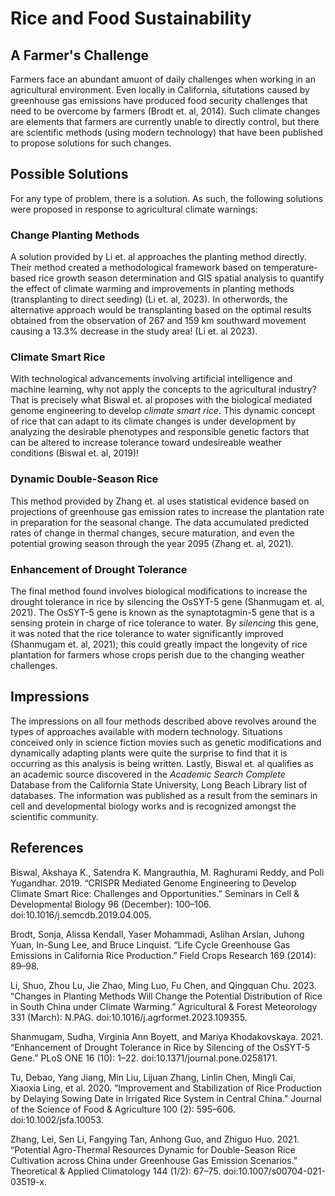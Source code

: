# Rice and Food Sustainability

## A Farmer's Challenge

Farmers face an abundant amuont of daily challenges when working in an agricultural environment. 
Even locally in California, situtations caused by greenhouse gas emissions have produced food security challenges that need to be overcome by farmers (Brodt et. al, 2014). 
Such climate changes are elements that farmers are currently unable to directly control, but there are scientific methods (using modern technology) that have been published to propose solutions for such changes.

## Possible Solutions

For any type of problem, there is a solution. As such, the following solutions were proposed in response to agricultural climate warnings:

### Change Planting Methods

A solution provided by Li et. al approaches the planting method directly. 
Their method created a methodological framework based on temperature-based rice growth season determination and GIS spatial analysis to quantify the effect of climate warming and improvements in planting methods (transplanting to direct seeding) (Li et. al, 2023). 
In otherwords, the alternative approach would be transplanting based on the optimal results obtained from the observation of 267 and 159 km southward movement causing a 13.3% decrease in the study area! (Li et. al 2023).

### Climate Smart Rice

With technological advancements involving artificial intelligence and machine learning, why not apply the concepts to the agricultural industry? 
That is precisely what Biswal et. al proposes with the biological mediated genome engineering to develop *climate smart rice*.
This dynamic concept of rice that can adapt to its climate changes is under development by analyzing the desirable phenotypes and responsible genetic factors that can be altered to increase tolerance toward undesireable weather conditions (Biswal et. al, 2019)!

### Dynamic Double-Season Rice

This method provided by Zhang et. al uses statistical evidence based on projections of greenhouse gas emission rates to increase the plantation rate in preparation for the seasonal change. 
The data accumulated predicted rates of change in thermal changes, secure maturation, and even the potential growing season through the year 2095 (Zhang et. al, 2021).

### Enhancement of Drought Tolerance

The final method found involves biological modifications to increase the drought tolerance in rice by silencing the OsSYT-5 gene (Shanmugam et. al, 2021). 
The OsSYT-5 gene is known as the synaptotagmin-5 gene that is a sensing protein in charge of rice tolerance to water. 
By *silencing* this gene, it was noted that the rice tolerance to water significantly improved (Shanmugam et. al, 2021); this could greatly impact the longevity of rice plantation for farmers whose crops perish due to the changing weather challenges.

## Impressions

The impressions on all four methods described above revolves around the types of approaches available with modern technology. 
Situations conceived only in science fiction movies such as genetic modifications and dynamically adapting plants were quite the surprise to find that it is occurring as this analysis is being written. 
Lastly, Biswal et. al qualifies as an academic source discovered in the *Academic Search Complete* Database from the California State University, Long Beach Library list of databases. 
The information was published as a result from the seminars in cell and developmental biology works and is recognized amongst the scientific community.

## References

Biswal, Akshaya K., Satendra K. Mangrauthia, M. Raghurami Reddy, and Poli Yugandhar. 2019. “CRISPR Mediated Genome Engineering to Develop Climate Smart Rice: Challenges and Opportunities.” Seminars in Cell & Developmental Biology 96 (December): 100–106. doi:10.1016/j.semcdb.2019.04.005.

Brodt, Sonja, Alissa Kendall, Yaser Mohammadi, Aslihan Arslan, Juhong Yuan, In-Sung Lee, and Bruce Linquist. “Life Cycle Greenhouse Gas Emissions in California Rice Production.” Field Crops Research 169 (2014): 89–98.

Li, Shuo, Zhou Lu, Jie Zhao, Ming Luo, Fu Chen, and Qingquan Chu. 2023. “Changes in Planting Methods Will Change the Potential Distribution of Rice in South China under Climate Warming.” Agricultural & Forest Meteorology 331 (March): N.PAG. doi:10.1016/j.agrformet.2023.109355.

Shanmugam, Sudha, Virginia Ann Boyett, and Mariya Khodakovskaya. 2021. “Enhancement of Drought Tolerance in Rice by Silencing of the OsSYT-5 Gene.” PLoS ONE 16 (10): 1–22. doi:10.1371/journal.pone.0258171.

Tu, Debao, Yang Jiang, Min Liu, Lijuan Zhang, Linlin Chen, Mingli Cai, Xiaoxia Ling, et al. 2020. “Improvement and Stabilization of Rice Production by Delaying Sowing Date in Irrigated Rice System in Central China.” Journal of the Science of Food & Agriculture 100 (2): 595–606. doi:10.1002/jsfa.10053.

Zhang, Lei, Sen Li, Fangying Tan, Anhong Guo, and Zhiguo Huo. 2021. “Potential Agro-Thermal Resources Dynamic for Double-Season Rice Cultivation across China under Greenhouse Gas Emission Scenarios.” Theoretical & Applied Climatology 144 (1/2): 67–75. doi:10.1007/s00704-021-03519-x.
